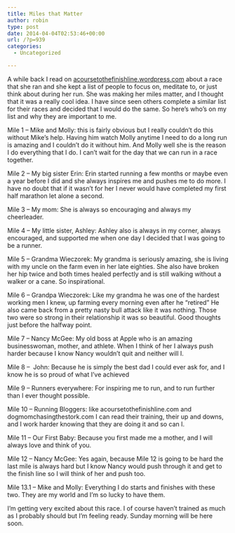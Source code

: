 ```yaml
---
title: Miles that Matter
author: robin
type: post
date: 2014-04-04T02:53:46+00:00
url: /?p=939
categories:
  - Uncategorized

---
```

A while back I read on [acoursetothefinishline.wordpress.com][1] about a race that she ran and she kept a list of people to focus on, meditate to, or just think about during her run. She was making her miles matter, and I thought that it was a really cool idea. I have since seen others complete a similar list for their races and decided that I would do the same. So here&#8217;s who&#8217;s on my list and why they are important to me.

Mile 1 &#8211; Mike and Molly: this is fairly obvious but I really couldn&#8217;t do this without Mike&#8217;s help. Having him watch Molly anytime I need to do a long run is amazing and I couldn&#8217;t do it without him. And Molly well she is the reason I do everything that I do. I can&#8217;t wait for the day that we can run in a race together.

Mile 2 &#8211; My big sister Erin: Erin started running a few months or maybe even a year before I did and she always inspires me and pushes me to do more. I have no doubt that if it wasn&#8217;t for her I never would have completed my first half marathon let alone a second.

Mile 3 &#8211; My mom: She is always so encouraging and always my cheerleader.

Mile 4 &#8211; My little sister, Ashley: Ashley also is always in my corner, always encouraged, and supported me when one day I decided that I was going to be a runner.

Mile 5 &#8211; Grandma Wieczorek: My grandma is seriously amazing, she is living with my uncle on the farm even in her late eighties. She also have broken her hip twice and both times healed perfectly and is still walking without a walker or a cane. So inspirational.

Mile 6 &#8211; Grandpa Wieczorek: Like my grandma he was one of the hardest working men I knew, up farming every morning even after he &#8220;retired&#8221; He also came back from a pretty nasty bull attack like it was nothing. Those two were so strong in their relationship it was so beautiful. Good thoughts just before the halfway point.

Mile 7 &#8211; Nancy McGee: My old boss at Apple who is an amazing businesswoman, mother, and athlete. When I think of her I always push harder because I know Nancy wouldn&#8217;t quit and neither will I.

Mile 8 &#8211;  John: Because he is simply the best dad I could ever ask for, and I know he is so proud of what I&#8217;ve achieved

Mile 9 &#8211; Runners everywhere: For inspiring me to run, and to run further than I ever thought possible.

Mile 10 &#8211; Running Bloggers: like acoursetothefinishline.com and dogmomchasingthestork.com I can read their training, their up and downs, and I work harder knowing that they are doing it and so can I.

Mile 11 &#8211; Our First Baby: Because you first made me a mother, and I will always love and think of you.

Mile 12 &#8211; Nancy McGee: Yes again, because Mile 12 is going to be hard the last mile is always hard but I know Nancy would push through it and get to the finish line so I will think of her and push too.

Mile 13.1 &#8211; Mike and Molly: Everything I do starts and finishes with these two. They are my world and I&#8217;m so lucky to have them.

I&#8217;m getting very excited about this race. I of course haven&#8217;t trained as much as I probably should but I&#8217;m feeling ready. Sunday morning will be here soon.

 [1]: http://acoursetothefinishline.wordpress.com